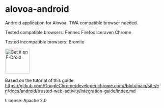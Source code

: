 # alovoa-android

Android application for Alovoa. TWA compatible browser needed.

Tested compatible browsers:
Fennec
Firefox
Iceraven
Chrome

Tested incompatible browsers:
Bromite

[<img src="https://fdroid.gitlab.io/artwork/badge/get-it-on.png"
     alt="Get it on F-Droid"
     height="80">](https://f-droid.org/packages/com.alovoa.alovoa/)

Based on the tutorial of this guide: https://github.com/GoogleChrome/developer.chrome.com//blob/main/site/en/docs/android/trusted-web-activity/integration-guide/index.md

License: Apache 2.0

